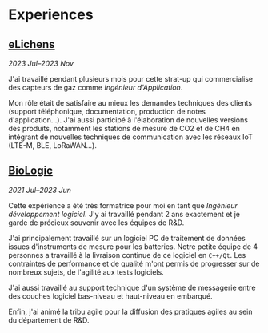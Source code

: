 # Experiences

## [eLichens](https://elichens.com)

*2023 Jul–2023 Nov*

J'ai travaillé pendant plusieurs mois pour cette strat-up qui commercialise des capteurs de gaz comme *Ingénieur d'Application*.

Mon rôle était de satisfaire au mieux les demandes techniques des clients (support téléphonique, documentation, production de notes d'application...).
J'ai aussi participé à l'élaboration de nouvelles versions des produits, notamment les stations de mesure de CO2 et de CH4 en intégrant de nouvelles techniques de communication avec les réseaux IoT (LTE-M, BLE, LoRaWAN...).

## [BioLogic](https://biologic.net)

*2021 Jul–2023 Jun*

Cette expérience a été très formatrice pour moi en tant que *Ingénieur développement logiciel*. J'y ai travaillé pendant 2 ans exactement et je garde de précieux souvenir avec les équipes de R&D.

J'ai principalement travaillé sur un logiciel PC de traitement de données issues d'instruments de mesure pour les batteries.
Notre petite équipe de 4 personnes a travaillé à la livraison continue de ce logiciel en `C++/Qt`.
Les contraintes de performance et de qualité m'ont permis de progresser sur de nombreux sujets, de l'agilité aux tests logiciels.

J'ai aussi travaillé au support technique d'un système de messagerie entre des couches logiciel bas-niveau et haut-niveau en embarqué.

Enfin, j'ai animé la tribu agile pour la diffusion des pratiques agiles au sein du département de R&D.
